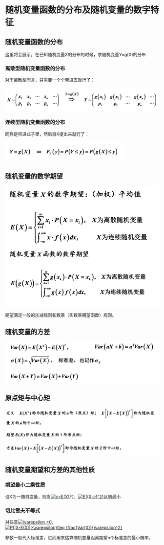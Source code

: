 # 随机变量函数的分布及随机变量的数字特征

## 随机变量函数的分布

这里将会展示，在已知随机变量X的分布的时候，求随机变量Y=g(X)的分布

### 离散型随机变量函数的分布

对于离散型而言，只需要一个个带进去就行了：

<img src="img/05_01.png" />

### 连续型随机变量函数的分布

同样是带进式子里，然后将X提出来就行了：

<img src="img/05_02.png" />

## 随机变量的数学期望

<img src="img/05_03.png" />

<img src="img/05_04.png" />

期望满足一般的加减规则和数乘（实数乘期望函数）规则。

## 随机变量的方差

<img src="img/05_05.png" />

## 原点矩与中心矩

<img src="img/05_06.png" />

## 随机变量期望和方差的其他性质

### 期望最小二乘性质

设X为一随机变量，则当<a href="https://www.codecogs.com/eqnedit.php?latex=c=E(X)" target="_blank"><img src="https://latex.codecogs.com/gif.latex?c=E(X)" title="c=E(X)" /></a>时，<a href="https://www.codecogs.com/eqnedit.php?latex=E((X-c)^2)" target="_blank"><img src="https://latex.codecogs.com/gif.latex?E((X-c)^2)" title="E((X-c)^2)" /></a>达到最小

### 切比雪夫不等式

对任意<a href="https://www.codecogs.com/eqnedit.php?latex=\varepsilon&space;>0" target="_blank"><img src="https://latex.codecogs.com/gif.latex?\varepsilon&space;>0" title="\varepsilon >0" /></a>，<a href="https://www.codecogs.com/eqnedit.php?latex=P(|X-E(X)|>\varepsilon)\leq&space;\frac{Var(X)}{\varepsilon^2}" target="_blank"><img src="https://latex.codecogs.com/gif.latex?P(|X-E(X)|>\varepsilon)\leq&space;\frac{Var(X)}{\varepsilon^2}" title="P(|X-E(X)|>\varepsilon)\leq \frac{Var(X)}{\varepsilon^2}" /></a>

参数一般代入标准差，进而用来估算随机变量距离期望n个标准差的最小概率。
